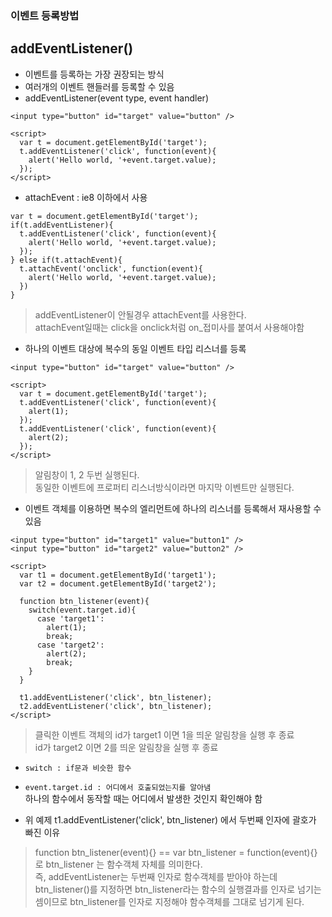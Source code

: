 ### 이벤트 등록방법
## addEventListener()
- 이벤트를 등록하는 가장 권장되는 방식
- 여러개의 이벤트 핸들러를 등록할 수 있음
- addEventListener(event type, event handler)

```
<input type="button" id="target" value="button" />

<script>
  var t = document.getElementById('target');
  t.addEventListener('click', function(event){
    alert('Hello world, '+event.target.value);
  });
</script>
```
- attachEvent : ie8 이하에서 사용
```
var t = document.getElementById('target');
if(t.addEventListener){
  t.addEventListener('click', function(event){
    alert('Hello world, '+event.target.value);
  }); 
} else if(t.attachEvent){
  t.attachEvent('onclick', function(event){
    alert('Hello world, '+event.target.value);
  })
}
```
> addEventListener이 안될경우 attachEvent를 사용한다.<br/>attachEvent일때는 click을 onclick처럼 on_접미사를 붙여서 사용해야함

- 하나의 이벤트 대상에 복수의 동일 이벤트 타입 리스너를 등록
```
<input type="button" id="target" value="button" />

<script>
  var t = document.getElementById('target');
  t.addEventListener('click', function(event){
    alert(1);
  });
  t.addEventListener('click', function(event){
    alert(2);
  });
</script>
```
> 알림창이 1, 2 두번 실행된다.<br/>동일한 이벤트에 프로퍼티 리스너방식이라면 마지막 이벤트만 실행된다.

- 이벤트 객체를 이용하면 복수의 엘리먼트에 하나의 리스너를 등록해서 재사용할 수 있음
```
<input type="button" id="target1" value="button1" />
<input type="button" id="target2" value="button2" />

<script>
  var t1 = document.getElementById('target1');
  var t2 = document.getElementById('target2');

  function btn_listener(event){
    switch(event.target.id){
      case 'target1':
        alert(1);
        break;
      case 'target2':
        alert(2);
        break;
    }
  }

  t1.addEventListener('click', btn_listener);
  t2.addEventListener('click', btn_listener);
</script>
```
> 클릭한 이벤트 객체의 id가 target1 이면 1을 띄운 알림창을 실행 후 종료<br/>id가 target2 이면 2를 띄운 알림창을 실행 후 종료

- `switch : if문과 비슷한 함수`

- `event.target.id : 어디에서 호출되었는지를 알아냄`<br/>하나의 함수에서 동작할 때는 어디에서 발생한 것인지 확인해야 함

- 위 예제 t1.addEventListener('click', btn_listener) 에서 두번째 인자에 괄호가 빠진 이유
> function btn_listener(event){} == var btn_listener = function(event){}로 btn_listener 는 함수객체 자체를 의미한다.<br/>즉, addEventListener는 두번째 인자로 함수객체를 받아야 하는데 btn_listener()를 지정하면 btn_listener라는 함수의 실행결과를 인자로 넘기는 셈이므로 btn_listener를 인자로 지정해야 함수객체를 그대로 넘기게 된다.
